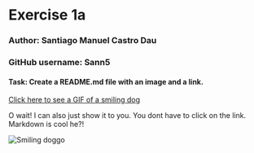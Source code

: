 # Exercise 1a
### Author: Santiago Manuel Castro Dau
### GitHub username: Sann5
#### Task: Create a README.md file with an image and a link.

[Click here to see a GIF of a smiling dog](https://media3.giphy.com/media/1d7F9xyq6j7C1ojbC5/giphy.gif)

O wait! I can also just show it to you. You dont have to click on the link. Markdown is cool he?!

![Smiling doggo](https://media3.giphy.com/media/1d7F9xyq6j7C1ojbC5/giphy.gif)

